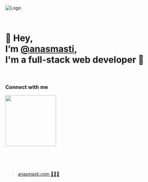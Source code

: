 ![Logo](https://anasmasti.com/assets/images/logo/logo.webp)

<br />

# 👋 Hey, <br /> I’m [@anasmasti][website], <br /> I'm a full-stack web developer 🚀

<br />

### Connect with me
[<img src='https://anasmasti.com/assets/images/contact/online.svg' width='160rem'/>][contact-me]

<br /><br /><br />

> [anasmasti.com 👨🏻‍💻][website]

[website]: <https://anasmasti.com>
[contact-me]: <https://anasmasti.com/contact>

